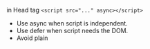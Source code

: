 in Head tag `<script src="..." async></script>`

  - Use async when script is independent.
  - Use defer when script needs the DOM.
  - Avoid plain <script> unless absolutely necessary.
